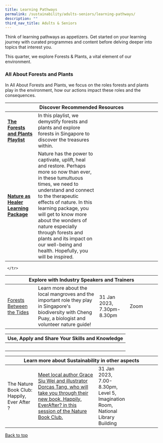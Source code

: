 ```yaml
---
title: Learning Pathways
permalink: /sustainability/adults-seniors/learning-pathways/
description: ""
third_nav_title: Adults & Seniors
---
```

Think of learning pathways as appetizers. Get started on your learning journey with curated programmes and content before delving deeper into topics that interest you.

This quarter, we explore Forests &amp; Plants, a vital element of our environment.
 
<h3 id="All About Forests and Plants" class="margin--bottom--lg"><b>All About Forests and Plants</b></h3>
In All About Forests and Plants, we focus on the roles forests and plants play in the environment, how our actions impact these roles and the consequences. 

<div class="horizontal-scroll margin--bottom--lg">
  <table class="generic-table">
    <thead>
      <tr>
        <th class="is-uppercase has-weight-normal" colspan="4">Discover Recommended Resources</th>
      </tr>
    </thead>
    <tbody>
      <tr>
        <td style="width: 20%;"><a href="/sustainability/adults-seniors/content" target="_blank"><b>The Forests and Plants Playlist</b></a></td>
        <td style="width: 40%;">In this playlist, we demystify forests and plants and explore forests in Singapore to discover the treasures within. </td>
  <td style="width: 20%;"> </td>
  <td style="width: 20%;"> </td>
  </tr>
   <tr>
		<td><a href="/sustainability/adults-seniors/content"><b>Nature as Healer Learning Package</b></a></td>
 <td>Nature has the power to captivate, uplift, heal and restore. Perhaps more so now than ever, in these tumultuous times, we need to understand and connect to the therapeutic effects of nature. In this learning package, you will get to know more about the wonders of nature especially through forests and plants and its impact on our well-being and health. Hopefully, you will be inspired.</td>
        <td></td>
        <td></td>
			</tr>
</tbody>
</table>
</div>

<div class="horizontal-scroll margin--bottom--lg">
<table class="generic-table">
<thead>
<tr>
<th colspan="4" class="is-uppercase has-weight-normal">Explore with Industry Speakers and Trainers</th>
  </tr>
 </thead>
 <tbody>
 <tr>
 <td style="width: 20%;"><a target="_blank" href="https://www.eventbrite.sg/e/516444688967">Forests Between the Tides</a></td>
        <td style="width: 40%;">Learn more about the local mangroves and the important role they play in Singapore's biodiversity with Cheng Puay, a biologist and volunteer nature guide! </td>

<td style="width: 20%;">31 Jan 2023,<br> 7.30pm-8.30pm</td>
<td style="width: 20%;">Zoom</td>
				
     </tr>
</tbody>
</table>
</div>
				 
        
<div class="horizontal-scroll margin--bottom--lg">
	<div class="horizontal-scroll margin--bottom--lg">
  </div><table class="generic-table">
    <thead>
      <tr>
        <th class="is-uppercase has-weight-normal" colspan="4">Use, Apply and Share Your Skills and Knowledge </th>
			</tr>
    </thead>
    <tbody>
      <tr> 
				<td style="width: 20%;"> <b></b></td>
        <td style="width: 40%;">   </td>
        <td style="width: 20%;"><br></td>
        <td style="width: 20%;"></td>		
			</tr>
</tbody>
</table>
</div>

<div class="horizontal-scroll margin--bottom--lg">
  <table class="generic-table">
    <thead>
      <tr>
        <th class="is-uppercase has-weight-normal" colspan="4">Learn more about Sustainability in other aspects</th>
     </tr>
    </thead>
    <tbody>
      <tr>
				<td style="width: 20%;">The Nature Book Club: Happily, Ever After ? </td><td><a href="https://www.eventbrite.sg/e/502435015657&quot;" target="_blank>
        <td style=">Meet local author Grace Siu Wei and illustrator Dorcas Tang, who will take you through their new book, Happily, EverAfter? in this session of the Nature Book Club. <br></a></td>
					<td style="width: 20%;">31 Jan 2023, 7.00-8.30pm, Level 5, Imagination Room, National Library Building</td> 
        <td style="width: 20%;"></td>
      </tr>
   </tbody>
  </table>
</div>

<p class="has-text-right margin--top--xl"><a href="#main-content">Back to top</a></p>